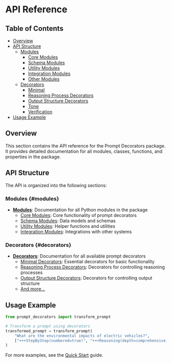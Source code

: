 # API Reference

## Table of Contents

- [Overview](#overview)
- [API Structure](#api-structure)
  - [Modules](#modules)
    - [Core Modules](modules/index.md#core-modules)
    - [Schema Modules](modules/index.md#schema-modules)
    - [Utility Modules](modules/index.md#utility-modules)
    - [Integration Modules](modules/index.md#integration-modules)
    - [Other Modules](modules/index.md#other-modules)
  - [Decorators](#decorators)
    - [Minimal](decorators/index.md#minimal)
    - [Reasoning Process Decorators](decorators/index.md#reasoning-process-decorators)
    - [Output Structure Decorators](decorators/index.md#output-structure-decorators)
    - [Tone](decorators/index.md#tone)
    - [Verification](decorators/index.md#verification)
- [Usage Example](#usage-example)

## Overview

This section contains the API reference for the Prompt Decorators package. It provides detailed documentation for all modules, classes, functions, and properties in the package.

## API Structure

The API is organized into the following sections:

### Modules {#modules}

- **[Modules](modules/index.md)**: Documentation for all Python modules in the package
  - [Core Modules](modules/index.md#core-modules): Core functionality of prompt decorators
  - [Schema Modules](modules/index.md#schema-modules): Data models and schemas
  - [Utility Modules](modules/index.md#utility-modules): Helper functions and utilities
  - [Integration Modules](modules/index.md#integration-modules): Integrations with other systems

### Decorators {#decorators}

- **[Decorators](decorators/index.md)**: Documentation for all available prompt decorators
  - [Minimal Decorators](decorators/index.md#minimal): Essential decorators for basic functionality
  - [Reasoning Process Decorators](decorators/index.md#reasoning-process-decorators): Decorators for controlling reasoning processes
  - [Output Structure Decorators](decorators/index.md#output-structure-decorators): Decorators for controlling output structure
  - [And more...](decorators/index.md)

## Usage Example

```python
from prompt_decorators import transform_prompt

# Transform a prompt using decorators
transformed_prompt = transform_prompt(
    "What are the environmental impacts of electric vehicles?",
    ["+++StepByStep(numbered=true)", "+++Reasoning(depth=comprehensive)"]
)
```

For more examples, see the [Quick Start](../quickstart.md) guide.
